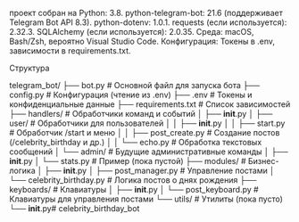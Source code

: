 проект собран на
Python: 3.8.
python-telegram-bot: 21.6 (поддерживает Telegram Bot API 8.3).
python-dotenv: 1.0.1.
requests (если используется): 2.32.3.
SQLAlchemy (если используется): 2.0.35.
Среда: macOS, Bash/Zsh, вероятно Visual Studio Code.
Конфигурация: Токены в .env, зависимости в requirements.txt.




Структура 

telegram_bot/
├── bot.py                       # Основной файл для запуска бота
├── config.py                    # Конфигурация (чтение из .env)
├── .env                         # Токены и конфиденциальные данные
├── requirements.txt             # Список зависимостей
├── handlers/                    # Обработчики команд и событий
│   ├── __init__.py
│   ├── user/                   # Обработчики для пользователей
│   │   ├── __init__.py
│   │   ├── start.py            # Обработчик /start и меню
│   │   ├── post_create.py      # Создание постов (/celebrity_birthday и др.)
│   │   └── echo.py             # Обработка текстовых сообщений
│   └── admin/                  # Будущие административные команды
│       ├── __init__.py
│       └── stats.py            # Пример (пока пустой)
├── modules/                    # Бизнес-логика
│   ├── __init__.py
│   ├── post_manager.py         # Управление постами
│   └── celebrity_birthday.py   # Логика постов о днях рождения
├── keyboards/                  # Клавиатуры
│   ├── __init__.py
│   └── post_keyboard.py        # Клавиатуры для управления постами
└── utils/                      # Утилиты (пока пусто)
    └── __init__.py# celebrity_birthday_bot

